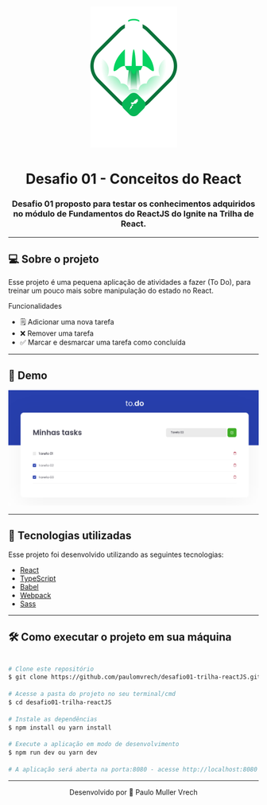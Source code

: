 <h1 align="center">
    <img alt="Ignite ReactJS" title="Ignite ReactJS" src="./.github/ignite.png" />
</h1>

<h1 align="center">
			Desafio 01 - Conceitos do React
</h1>

<h3 align="center">
    Desafio 01 proposto para testar os conhecimentos adquiridos no módulo de <strong>Fundamentos do ReactJS</strong> do Ignite na Trilha de React.
</h3>

---

## 💻 Sobre o projeto

Esse projeto é uma pequena aplicação de atividades a fazer (To Do), para treinar um pouco mais sobre manipulação do estado no React.

Funcionalidades
- 🗒 Adicionar uma nova tarefa
- ❌ Remover uma tarefa
- ✅ Marcar e desmarcar uma tarefa como concluída 

---

## 👀 Demo

<div align="center">
  <img alt="screen" src="./.github/screen.png" width="650">  
</div>

---

## 🚀 Tecnologias utilizadas

Esse projeto foi desenvolvido utilizando as seguintes tecnologias:

- [React](https://reactjs.org)
- [TypeScript](https://www.typescriptlang.org/)
- [Babel](https://babeljs.io/)
- [Webpack](https://webpack.js.org/)
- [Sass](https://sass-lang.com/)

---

## 🛠 Como executar o projeto em sua máquina

```bash

# Clone este repositório
$ git clone https://github.com/paulomvrech/desafio01-trilha-reactJS.git

# Acesse a pasta do projeto no seu terminal/cmd
$ cd desafio01-trilha-reactJS

# Instale as dependências
$ npm install ou yarn install

# Execute a aplicação em modo de desenvolvimento
$ npm run dev ou yarn dev

# A aplicação será aberta na porta:8080 - acesse http://localhost:8080
```

---

<p align="center">Desenvolvido por 👏 Paulo Muller Vrech</p>